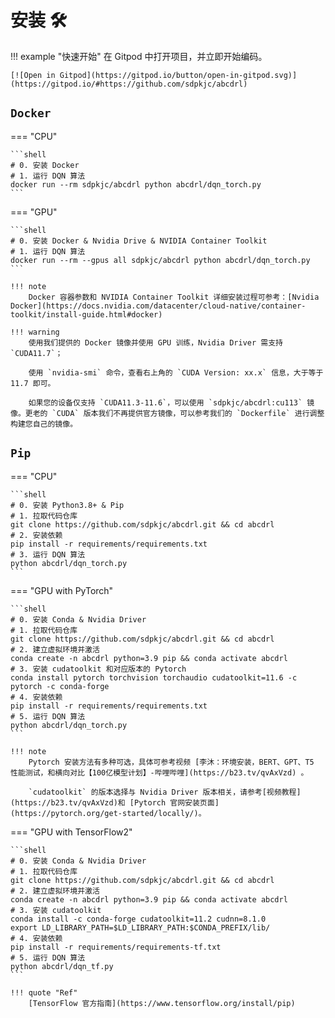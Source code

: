 # 安装 🛠

!!! example "快速开始"
    在 Gitpod 中打开项目，并立即开始编码。

    [![Open in Gitpod](https://gitpod.io/button/open-in-gitpod.svg)](https://gitpod.io/#https://github.com/sdpkjc/abcdrl)

## `Docker`

=== "CPU"

    ```shell
    # 0. 安装 Docker
    # 1. 运行 DQN 算法
    docker run --rm sdpkjc/abcdrl python abcdrl/dqn_torch.py
    ```

=== "GPU"

    ```shell
    # 0. 安装 Docker & Nvidia Drive & NVIDIA Container Toolkit
    # 1. 运行 DQN 算法
    docker run --rm --gpus all sdpkjc/abcdrl python abcdrl/dqn_torch.py
    ```

    !!! note
        Docker 容器参数和 NVIDIA Container Toolkit 详细安装过程可参考：[Nvidia Docker](https://docs.nvidia.com/datacenter/cloud-native/container-toolkit/install-guide.html#docker)

    !!! warning
        使用我们提供的 Docker 镜像并使用 GPU 训练，Nvidia Driver 需支持 `CUDA11.7`；

        使用 `nvidia-smi` 命令，查看右上角的 `CUDA Version: xx.x` 信息，大于等于 11.7 即可。

        如果您的设备仅支持 `CUDA11.3-11.6`，可以使用 `sdpkjc/abcdrl:cu113` 镜像。更老的 `CUDA` 版本我们不再提供官方镜像，可以参考我们的 `Dockerfile` 进行调整构建您自己的镜像。

## `Pip`

=== "CPU"

    ```shell
    # 0. 安装 Python3.8+ & Pip
    # 1. 拉取代码仓库
    git clone https://github.com/sdpkjc/abcdrl.git && cd abcdrl
    # 2. 安装依赖
    pip install -r requirements/requirements.txt
    # 3. 运行 DQN 算法
    python abcdrl/dqn_torch.py
    ```

=== "GPU with PyTorch"

    ```shell
    # 0. 安装 Conda & Nvidia Driver
    # 1. 拉取代码仓库
    git clone https://github.com/sdpkjc/abcdrl.git && cd abcdrl
    # 2. 建立虚拟环境并激活
    conda create -n abcdrl python=3.9 pip && conda activate abcdrl
    # 3. 安装 cudatoolkit 和对应版本的 Pytorch
    conda install pytorch torchvision torchaudio cudatoolkit=11.6 -c pytorch -c conda-forge
    # 4. 安装依赖
    pip install -r requirements/requirements.txt
    # 5. 运行 DQN 算法
    python abcdrl/dqn_torch.py
    ```

    !!! note
        Pytorch 安装方法有多种可选，具体可参考视频 [李沐：环境安装，BERT、GPT、T5 性能测试，和横向对比【100亿模型计划】-哔哩哔哩](https://b23.tv/qvAxVzd) 。

        `cudatoolkit` 的版本选择与 Nvidia Driver 版本相关，请参考[视频教程](https://b23.tv/qvAxVzd)和 [Pytorch 官网安装页面](https://pytorch.org/get-started/locally/)。

=== "GPU with TensorFlow2"

    ```shell
    # 0. 安装 Conda & Nvidia Driver
    # 1. 拉取代码仓库
    git clone https://github.com/sdpkjc/abcdrl.git && cd abcdrl
    # 2. 建立虚拟环境并激活
    conda create -n abcdrl python=3.9 pip && conda activate abcdrl
    # 3. 安装 cudatoolkit
    conda install -c conda-forge cudatoolkit=11.2 cudnn=8.1.0
    export LD_LIBRARY_PATH=$LD_LIBRARY_PATH:$CONDA_PREFIX/lib/
    # 4. 安装依赖
    pip install -r requirements/requirements-tf.txt
    # 5. 运行 DQN 算法
    python abcdrl/dqn_tf.py
    ```

    !!! quote "Ref"
        [TensorFlow 官方指南](https://www.tensorflow.org/install/pip)
